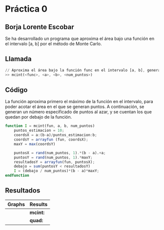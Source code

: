 # Práctica 0
## Borja Lorente Escobar

Se ha desarrollado un programa que aproxima el área bajo una función en el intervalo [a, b] por el método de Monte Carlo.

## Llamada

```octave
// Aproxima el área bajo la función func en el intervalo [a, b], generando num_puntos
>> mcint(<func>, <a>, <b>, <num_puntos>)
```

## Código

La función aproxima primero el máximo de la función en el intervalo, para poder acotar el área en el que se generan puntos. A continuación, se generan un número especificado de puntos al azar, y se cuentan los que quedan por debajo de la función.

```octave
function I = mcint(fun, a, b, num_puntos)
	puntos_estimacion = 10;
	coordsX = a:(b-a)/puntos_estimacion:b;
	coordsY = arrayfun (fun, coordsX);
	maxY = max(coordsY)

	puntosX = rand(num_puntos, 1).*(b - a).+a;
	puntosY = rand(num_puntos, 1).*maxY;
	resultadosY = arrayfun(fun, puntosX);
	debajo = sum(puntosY < resultadosY)
	I = (debajo / num_puntos)*(b - a)*maxY;
endfunction
```

## Resultados
| Graphs | Results     |
| :------------- | :------------- |
|        | **mcint:**      |
|        | **quad:**      |

